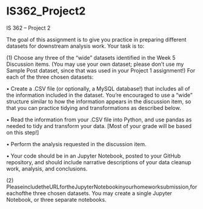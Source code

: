 # IS362_Project2

IS 362 – Project 2

The goal of this assignment is to give you practice in preparing different datasets for downstream analysis work.
Your task is to:

(1) Choose any three of the “wide” datasets identified in the Week 5 Discussion items. (You may use your own dataset; please don’t use my Sample Post dataset, since that was used in your Project 1 assignment!) For each of the three chosen datasets:

• Create a .CSV file (or optionally, a MySQL database!) that includes all of the information included in the dataset. You’re encouraged to use a “wide” structure similar to how the information appears in the discussion item, so that you can practice tidying and transformations as described below.

• Read the information from your .CSV file into Python, and use pandas as needed to tidy and transform your data. [Most of your grade will be based on this step!]

• Perform the analysis requested in the discussion item.

• Your code should be in an Jupyter Notebook, posted to your GitHub repository, and
should include narrative descriptions of your data cleanup work, analysis, and
conclusions.

(2) PleaseincludetheURLfortheJupyterNotebookinyourhomeworksubmission,foreachofthe
three chosen datasets. You may create a single Jupyter Notebook, or three separate notebooks.
